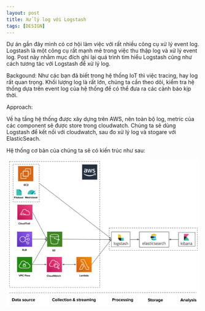 ```yaml
---
layout: post
title: Xử lý log với Logstash
tags: [DESIGN]
---
```


Dự án gần đây mình có cơ hội làm việc với rất nhiều công cụ xử lý event log. Logstash là một công cụ rất mạnh mẽ trong việc thu thập log và xử lý event log. 
Post này nhằm mục đích ghi lại quá trình tìm hiểu Logstash cũng như cách tương tác với Logstash để xử lý log. 

Backgound: 
Như các bạn đã biết trong hệ thống IoT thì việc tracing, hay log rất quan trọng. Khối lượng log là rất lớn, chúng ta cần theo dõi, kiểm tra hệ thống dựa trên
event log của hệ thống để có thể đưa ra các cảnh báo kịp thời.

Approach: 

Về hạ tầng hệ thống được xây dựng trên AWS, nên toàn bộ log, metric của các component sẽ được store trong cloudwatch. Chúng ta sẽ dùng Logstash để kết nối với 
cloudwatch, sau đo xử lý log và stogare với ElasticSeach. 

Hệ thống cơ bản của chúng ta sẽ có kiến trúc như sau: 

![Log pipelines](/img/Logging-Pipelines.png "Log Pipelines")
